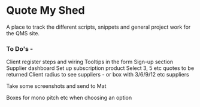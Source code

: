 <h1>Quote My Shed</h1>

A place to track the different scripts, snippets and general project work for the QMS site.

<h3>To Do's -</h3>

Client register steps and wiring
Tooltips in the form
Sign-up section
Supplier dashboard
Set up subscription product
Select 3, 5 etc quotes to be returned
Client radius to see suppliers - or box with 3/6/9/12 etc suppliers

Take some screenshots and send to Mat

Boxes for mono pitch etc when choosing an option
